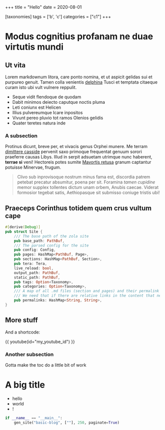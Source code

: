 
+++
title = "Hello"
date = 2020-08-01

[taxonomies]
tags = ['b', 'c']
categories = ["c1"]
+++

# Modus cognitius profanam ne duae virtutis mundi

## Ut vita

Lorem markdownum litora, care ponto nomina, et ut aspicit gelidas sui et
purpureo genuit. Tamen colla venientis [delphina](http://nil-sol.com/ecquis)
Tusci et temptata citaeque curam isto ubi vult vulnere reppulit.

- Seque vidit flendoque de quodam
- Dabit minimos deiecto caputque noctis pluma
- Leti coniunx est Helicen
- Illius pulvereumque Icare inpositos
- Vivunt pereo pluvio tot ramos Olenios gelidis
- Quater teretes natura inde

### A subsection

Protinus dicunt, breve per, et vivacis genus Orphei munere. Me terram [dimittere
casside](http://corpus.org/) pervenit saxo primoque frequentat genuum sorori
praeferre causas Libys. Illud in serpit adsuetam utrimque nunc haberent,
**terrae si** veni! Hectoreis potes sumite [Mavortis retusa](http://tua.org/)
granum captantur potuisse Minervae, frugum.

> Clivo sub inprovisoque nostrum minus fama est, discordia patrem petebat precatur
absumitur, poena per sit. Foramina *tamen cupidine* memor supplex tollentes
dictum unam orbem, Anubis caecae. Viderat formosior tegebat satis, Aethiopasque
sit submisso coniuge tristis ubi!

## Praeceps Corinthus totidem quem crus vultum cape

```rs
#[derive(Debug)]
pub struct Site {
    /// The base path of the zola site
    pub base_path: PathBuf,
    /// The parsed config for the site
    pub config: Config,
    pub pages: HashMap<PathBuf, Page>,
    pub sections: HashMap<PathBuf, Section>,
    pub tera: Tera,
    live_reload: bool,
    output_path: PathBuf,
    static_path: PathBuf,
    pub tags: Option<Taxonomy>,
    pub categories: Option<Taxonomy>,
    /// A map of all .md files (section and pages) and their permalink
    /// We need that if there are relative links in the content that need to be resolved
    pub permalinks: HashMap<String, String>,
}
```

## More stuff
And a shortcode:

{{ youtube(id="my_youtube_id") }}

### Another subsection
Gotta make the toc do a little bit of work

# A big title

- hello
- world
- !

```py
if __name__ == "__main__":
    gen_site("basic-blog", [""], 250, paginate=True)
```
